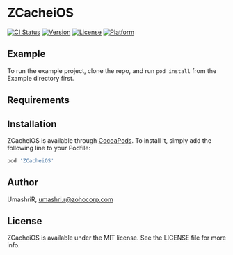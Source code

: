 # ZCacheiOS

[![CI Status](https://img.shields.io/travis/UmashriR/ZCacheiOS.svg?style=flat)](https://travis-ci.org/UmashriR/ZCacheiOS)
[![Version](https://img.shields.io/cocoapods/v/ZCacheiOS.svg?style=flat)](https://cocoapods.org/pods/ZCacheiOS)
[![License](https://img.shields.io/cocoapods/l/ZCacheiOS.svg?style=flat)](https://cocoapods.org/pods/ZCacheiOS)
[![Platform](https://img.shields.io/cocoapods/p/ZCacheiOS.svg?style=flat)](https://cocoapods.org/pods/ZCacheiOS)

## Example

To run the example project, clone the repo, and run `pod install` from the Example directory first.

## Requirements

## Installation

ZCacheiOS is available through [CocoaPods](https://cocoapods.org). To install
it, simply add the following line to your Podfile:

```ruby
pod 'ZCacheiOS'
```

## Author

UmashriR, umashri.r@zohocorp.com

## License

ZCacheiOS is available under the MIT license. See the LICENSE file for more info.
